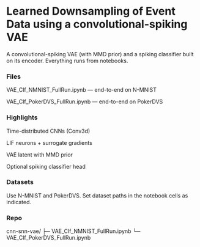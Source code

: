 # Learned Downsampling of Event Data using a convolutional-spiking VAE

A convolutional-spiking VAE (with MMD prior) and a spiking classifier built on its encoder. Everything runs from notebooks.

### Files

VAE_Clf_NMNIST_FullRun.ipynb — end-to-end on N-MNIST

VAE_Clf_PokerDVS_FullRun.ipynb — end-to-end on PokerDVS

### Highlights

Time-distributed CNNs (Conv3d)

LIF neurons + surrogate gradients

VAE latent with MMD prior

Optional spiking classifier head

### Datasets

Use N-MNIST and PokerDVS.
Set dataset paths in the notebook cells as indicated.

### Repo
cnn-snn-vae/
├─ VAE_Clf_NMNIST_FullRun.ipynb
└─ VAE_Clf_PokerDVS_FullRun.ipynb

